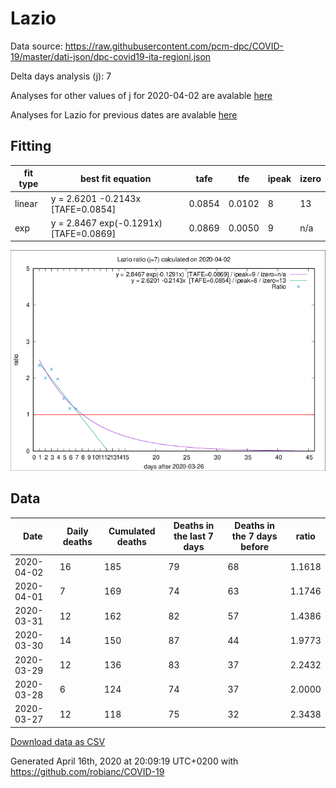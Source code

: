 # Lazio

Data source: https://raw.githubusercontent.com/pcm-dpc/COVID-19/master/dati-json/dpc-covid19-ita-regioni.json

Delta days analysis (j): 7

Analyses for other values of j for 2020-04-02 are avalable [here](../2020-04-02/README.md)

Analyses for Lazio for previous dates are avalable [here](../README.md)

## Fitting 
|fit type|best fit equation|tafe|tfe|ipeak|izero|
|-------|-----|--------|------|---|---|
|linear|y = 2.6201 -0.2143x  [TAFE=0.0854]|0.0854|0.0102|8|13|
|exp|y = 2.8467 exp(-0.1291x)  [TAFE=0.0869]|0.0869|0.0050|9|n/a|

![Plot](COVID-19_lazio_j7_2020-04-02.png)

## Data
|Date|Daily deaths|Cumulated deaths|Deaths in the last 7 days|Deaths in the 7 days before|ratio|
|----|----------|-----------|-------|--------------------|-----|
|2020-04-02|16|185|79|68|1.1618|
|2020-04-01|7|169|74|63|1.1746|
|2020-03-31|12|162|82|57|1.4386|
|2020-03-30|14|150|87|44|1.9773|
|2020-03-29|12|136|83|37|2.2432|
|2020-03-28|6|124|74|37|2.0000|
|2020-03-27|12|118|75|32|2.3438|

[Download data as CSV](COVID-19_lazio_j7_2020-04-02.csv)

Generated April 16th, 2020 at 20:09:19 UTC+0200 with https://github.com/robianc/COVID-19
